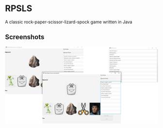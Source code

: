 # RPSLS
A classic rock-paper-scissor-lizard-spock game written in Java

Screenshots
------------
![Rock Paper Scissors Lizard Spock](./Screenshots/rpsls.png)